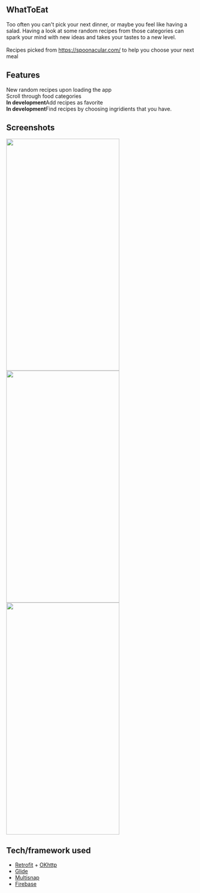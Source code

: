 ## WhatToEat
Too often you can't pick your next dinner, or maybe you feel like having a salad. Having a look at some random recipes from those categories can spark your mind with new ideas and takes your tastes to a new level. <br /> <br /> Recipes picked from https://spoonacular.com/ to help you choose your next meal

## Features

New random recipes upon loading the app<br />
Scroll through food categories<br />
<b>In development</b>Add recipes as favorite<br />
<b>In development</b>Find recipes by choosing ingridients that you have.<br />

## Screenshots
<a href="url"><img src="https://user-images.githubusercontent.com/49025519/186153617-23495081-6ca7-4c0e-9bc2-eedfac7ca558.png" height="618" width="302" ></a>
<a href="url"><img src="https://user-images.githubusercontent.com/49025519/186153633-7835916b-b7f2-44cc-8763-cdde58e76f29.png" height="618" width="302" ></a>
<a href="url"><img src="https://user-images.githubusercontent.com/49025519/186153646-2cd46871-c310-4c18-8e4d-6983d23da523.png" height="618" width="302" ></a>
<br />

## Tech/framework used

- [Retrofit](https://square.github.io/retrofit/) + [OKhttp](https://square.github.io/okhttp/)
- [Glide](https://github.com/bumptech/glide)
- [Multisnap](https://github.com/TakuSemba/MultiSnapRecyclerView)
- [Firebase](https://firebase.google.com/)
